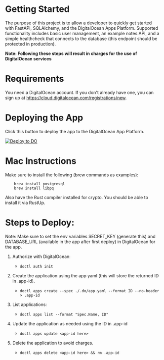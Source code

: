 # Getting Started

The purpose of this project is to allow a developer to quickly get started with FastAPI, SQLAlchemy, and the DigitalOcean Apps Platform. Supported functionality includes basic user management, an example notes API, and a simple healthcheck that connects to the database (this endpoint should be protected in production).

**Note: Following these steps will result in charges for the use of DigitalOcean services**

# Requirements

You need a DigitalOcean account. If you don't already have one, you can sign up at https://cloud.digitalocean.com/registrations/new.
    
# Deploying the App

Click this button to deploy the app to the DigitalOcean App Platform.

 [![Deploy to DO](https://mp-assets1.sfo2.digitaloceanspaces.com/deploy-to-do/do-btn-blue.svg)](https://cloud.digitalocean.com/apps/new?repo=https://github.com/justinrmiller/fastapi-sqlalchemy-doapp/tree/main)

# Mac Instructions

Make sure to install the following (brew commands as examples):

```
    brew install postgresql
    brew install libpq
```

Also have the Rust compiler installed for crypto. You should be able to install it via RustUp.

# Steps to Deploy:

Note: Make sure to set the env variables SECRET_KEY (generate this) and DATABASE_URL (available in the app after first deploy) in DigitalOcean for the app.

1. Authorize with DigitalOcean:
    - `doctl auth init`

2. Create the application using the app yaml (this will store the returned ID in .app-id).
    - `doctl apps create --spec ./.do/app.yaml --format ID --no-header > .app-id`

3. List applications:
    - `doctl apps list --format "Spec.Name, ID"`

4. Update the application as needed using the ID in .app-id
    - `doctl apps update <app-id here>`

5. Delete the application to avoid charges.
	- `doctl apps delete <app-id here> && rm .app-id`


